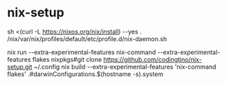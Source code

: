 # nix-setup


sh <(curl -L https://nixos.org/nix/install) --yes
. /nix/var/nix/profiles/default/etc/profile.d/nix-daemon.sh

nix run --extra-experimental-features nix-command --extra-experimental-features flakes nixpkgs#git clone https://github.com/codingtino/nix-setup.git ~/.config
nix build --extra-experimental-features 'nix-command flakes' .#darwinConfigurations.$(hostname -s).system

